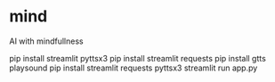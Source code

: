# mind
AI with mindfullness

pip install streamlit pyttsx3
pip install streamlit requests
pip install gtts playsound
pip install streamlit requests pyttsx3
streamlit run app.py  
